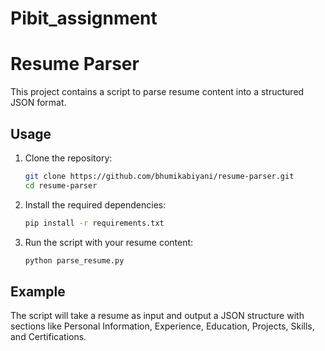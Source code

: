 # Pibit_assignment

# Resume Parser

This project contains a script to parse resume content into a structured JSON format.

## Usage

1. Clone the repository:
    ```bash
    git clone https://github.com/bhumikabiyani/resume-parser.git
    cd resume-parser
    ```

2. Install the required dependencies:
    ```bash
    pip install -r requirements.txt
    ```

3. Run the script with your resume content:
    ```bash
    python parse_resume.py
    ```

## Example

The script will take a resume as input and output a JSON structure with sections like Personal Information, Experience, Education, Projects, Skills, and Certifications.
